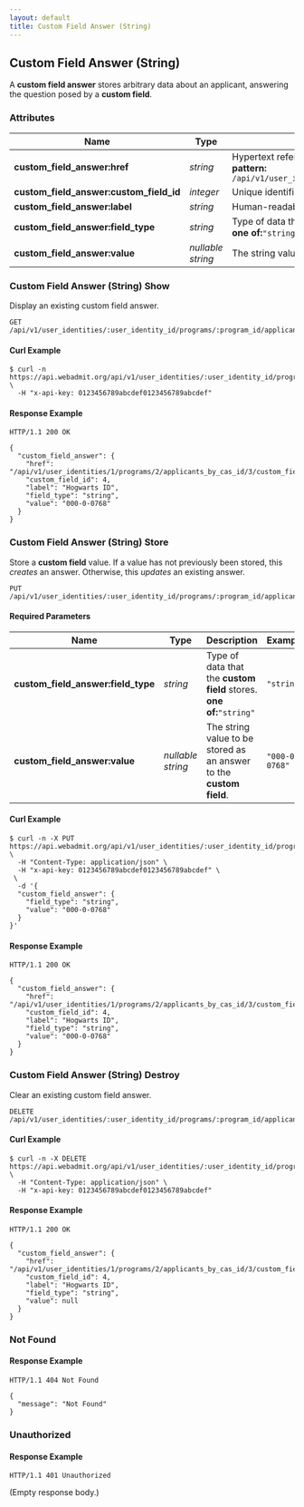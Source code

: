 ```yaml
---
layout: default
title: Custom Field Answer (String)
---
```


<!-- WARNING: This is an automatically generated file.  Do not modify directly.  See script/generate-docs. -->

<h2><a name="resource-custom_field_answer_string"></a>Custom Field Answer (String)</h2>

<p>A <strong>custom field answer</strong> stores arbitrary data about an applicant, answering the question posed by a <strong>custom field</strong>.</p>


<h3>Attributes</h3>

<table><thead>
<tr>
<th>Name</th>
<th>Type</th>
<th>Description</th>
<th>Example</th>
</tr>
</thead><tbody>
<tr>
<td><strong>custom_field_answer:href</strong></td>
<td><em>string</em></td>
<td>Hypertext reference to this resource.<br/> <strong>pattern:</strong> <code>/api/v1/user_identities/\d+/programs/\d+/applicants_by_cas_id/\d+/custom_field_answers/\d+</code></td>
<td><code>&quot;/api/v1/user_identities/1/programs/2/applicants_by_cas_id/3/custom_field_answers/4&quot;</code></td>
</tr>
<tr>
<td><strong>custom_field_answer:custom_field_id</strong></td>
<td><em>integer</em></td>
<td>Unique identifier of the <strong>custom field</strong> that this answers.</td>
<td><code>4</code></td>
</tr>
<tr>
<td><strong>custom_field_answer:label</strong></td>
<td><em>string</em></td>
<td>Human-readable label of the <strong>custom field</strong> that this answers.</td>
<td><code>&quot;Hogwarts ID&quot;</code></td>
</tr>
<tr>
<td><strong>custom_field_answer:field_type</strong></td>
<td><em>string</em></td>
<td>Type of data that the <strong>custom field</strong> stores.<br/> <strong>one of:</strong><code>&quot;string&quot;</code></td>
<td><code>&quot;string&quot;</code></td>
</tr>
<tr>
<td><strong>custom_field_answer:value</strong></td>
<td><em>nullable string</em></td>
<td>The string value stored as an answer to the <strong>custom field</strong>.</td>
<td><code>&quot;000-0-0768&quot;</code></td>
</tr>
</tbody></table>

<h3>Custom Field Answer (String) Show</h3>

<p>Display an existing custom field answer.</p>

<pre><code>GET /api/v1/user_identities/:user_identity_id/programs/:program_id/applicants_by_cas_id/:cas_id/custom_field_answers/:custom_field_id
</code></pre>

<h4>Curl Example</h4>

<pre lang="bash"><code>$ curl -n https://api.webadmit.org/api/v1/user_identities/:user_identity_id/programs/:program_id/applicants_by_cas_id/:cas_id/custom_field_answers/:custom_field_id \
  -H &quot;x-api-key: 0123456789abcdef0123456789abcdef&quot;
</code></pre>

<h4>Response Example</h4>

<pre><code>HTTP/1.1 200 OK
</code></pre>

<pre lang="json"><code>{
  &quot;custom_field_answer&quot;: {
    &quot;href&quot;: &quot;/api/v1/user_identities/1/programs/2/applicants_by_cas_id/3/custom_field_answers/4&quot;,
    &quot;custom_field_id&quot;: 4,
    &quot;label&quot;: &quot;Hogwarts ID&quot;,
    &quot;field_type&quot;: &quot;string&quot;,
    &quot;value&quot;: &quot;000-0-0768&quot;
  }
}
</code></pre>

<h3>Custom Field Answer (String) Store</h3>

<p>Store a <strong>custom field</strong> value.  If a value has not previously been stored, this <em>creates</em> an answer.  Otherwise, this <em>updates</em> an existing answer.</p>

<pre><code>PUT /api/v1/user_identities/:user_identity_id/programs/:program_id/applicants_by_cas_id/:cas_id/custom_field_answers/:custom_field_id
</code></pre>

<h4>Required Parameters</h4>

<table><thead>
<tr>
<th>Name</th>
<th>Type</th>
<th>Description</th>
<th>Example</th>
</tr>
</thead><tbody>
<tr>
<td><strong>custom_field_answer:field_type</strong></td>
<td><em>string</em></td>
<td>Type of data that the <strong>custom field</strong> stores.<br/> <strong>one of:</strong><code>&quot;string&quot;</code></td>
<td><code>&quot;string&quot;</code></td>
</tr>
<tr>
<td><strong>custom_field_answer:value</strong></td>
<td><em>nullable string</em></td>
<td>The string value to be stored as an answer to the <strong>custom field</strong>.</td>
<td><code>&quot;000-0-0768&quot;</code></td>
</tr>
</tbody></table>

<h4>Curl Example</h4>

<pre lang="bash"><code>$ curl -n -X PUT https://api.webadmit.org/api/v1/user_identities/:user_identity_id/programs/:program_id/applicants_by_cas_id/:cas_id/custom_field_answers/:custom_field_id \
  -H &quot;Content-Type: application/json&quot; \
  -H &quot;x-api-key: 0123456789abcdef0123456789abcdef&quot; \
 \
  -d &#39;{
  &quot;custom_field_answer&quot;: {
    &quot;field_type&quot;: &quot;string&quot;,
    &quot;value&quot;: &quot;000-0-0768&quot;
  }
}&#39;
</code></pre>

<h4>Response Example</h4>

<pre><code>HTTP/1.1 200 OK
</code></pre>

<pre lang="json"><code>{
  &quot;custom_field_answer&quot;: {
    &quot;href&quot;: &quot;/api/v1/user_identities/1/programs/2/applicants_by_cas_id/3/custom_field_answers/4&quot;,
    &quot;custom_field_id&quot;: 4,
    &quot;label&quot;: &quot;Hogwarts ID&quot;,
    &quot;field_type&quot;: &quot;string&quot;,
    &quot;value&quot;: &quot;000-0-0768&quot;
  }
}
</code></pre>

<h3>Custom Field Answer (String) Destroy</h3>

<p>Clear an existing custom field answer.</p>

<pre><code>DELETE /api/v1/user_identities/:user_identity_id/programs/:program_id/applicants_by_cas_id/:cas_id/custom_field_answers/:custom_field_id
</code></pre>

<h4>Curl Example</h4>

<pre lang="bash"><code>$ curl -n -X DELETE https://api.webadmit.org/api/v1/user_identities/:user_identity_id/programs/:program_id/applicants_by_cas_id/:cas_id/custom_field_answers/:custom_field_id \
  -H &quot;Content-Type: application/json&quot; \
  -H &quot;x-api-key: 0123456789abcdef0123456789abcdef&quot;
</code></pre>

<h4>Response Example</h4>

<pre><code>HTTP/1.1 200 OK
</code></pre>

<pre lang="json"><code>{
  &quot;custom_field_answer&quot;: {
    &quot;href&quot;: &quot;/api/v1/user_identities/1/programs/2/applicants_by_cas_id/3/custom_field_answers/4&quot;,
    &quot;custom_field_id&quot;: 4,
    &quot;label&quot;: &quot;Hogwarts ID&quot;,
    &quot;field_type&quot;: &quot;string&quot;,
    &quot;value&quot;: null
  }
}
</code></pre>

<h3>Not Found</h3>

<h4>Response Example</h4>

<pre><code>HTTP/1.1 404 Not Found
</code></pre>

<pre lang="json"><code>{
  &quot;message&quot;: &quot;Not Found&quot;
}
</code></pre>

<h3>Unauthorized</h3>

<h4>Response Example</h4>

<pre><code>HTTP/1.1 401 Unauthorized
</code></pre>

<p>(Empty response body.)</p>

